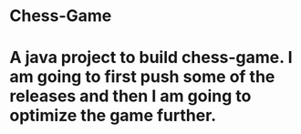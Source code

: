 # Chess-Game
# A java project to build chess-game. I am going to first push some of the releases and then I am going to optimize the game further.
